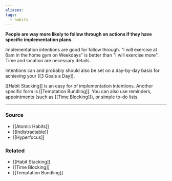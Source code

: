 ```yaml
---
aliases: 
tags:
  - habits
---
```

**People are way more likely to follow through on actions if they have specific implementation plans.**

Implementation intentions are good for follow through. "I will exercise at 6am in the home gym on Weekdays" is better than "I will exercise more". Time and location are necessary details.

Intentions can and probably should also be set on a day-by-day basis for achieving your [[3 Goals a Day]]. 

[[Habit Stacking]] is an easy for of implementation intentions. Another specific form is [[Temptation Bundling]]. You can also use reminders, appointments (such as [[Time Blocking]]), or simple to-do lists.

---

### Source
- [[Atomic Habits]]
- [[Indistractable]]
- [[Hyperfocus]]

### Related
- [[Habit Stacking]]
- [[Time Blocking]]
- [[Temptation Bundling]]